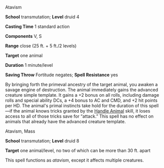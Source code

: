 Atavism

**School** transmutation; **Level** druid 4

**Casting Time** 1 standard action

**Components** V, S

**Range** close (25 ft. + 5 ft./2 levels)

**Target** one animal

**Duration** 1 minute/level

**Saving Throw** Fortitude negates; **Spell Resistance** yes

By bringing forth the primeval ancestry of the target animal, you awaken a savage engine of destruction. The animal immediately gains the advanced creature simple template. It gains a +2 bonus on all rolls, including damage rolls and special ability DCs, a +4 bonus to AC and CMD, and +2 hit points per HD. The animal's primal instincts take hold for the duration of this spell—if the animal knows tricks granted by the [Handle Animal](skills/handleAnimal#_handle-animal) skill, it loses access to all of those tricks save for “attack.” This spell has no effect on animals that already have the advanced creature template.

Atavism, Mass

**School** transmutation; **Level** druid 8

**Target** one animal/level, no two of which can be more than 30 ft. apart

This spell functions as _atavism_, except it affects multiple creatures.

